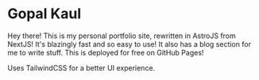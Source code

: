 # Gopal Kaul

Hey there! 
This is my personal portfolio site, rewritten in AstroJS from NextJS!
It's blazingly fast and so easy to use! It also has a blog section for me to write stuff. This is deployed for free on GitHub Pages!

Uses TailwindCSS for a better UI experience.
